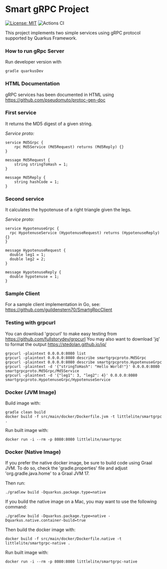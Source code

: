 # Smart gRPC Project

[![License: MIT](https://img.shields.io/badge/License-MIT-yellow.svg)](https://opensource.org/licenses/MIT)
![Actions CI](https://github.com/guildenstern70/SmartgRpc/actions/workflows/gradle.yml/badge.svg)

This project implements two simple services using gRPC protocol supported by Quarkus Framework.

### How to run gRpc Server

Run developer version with

    gradle quarkusDev

### HTML Documentation

gRPC services has been documented in HTML using https://github.com/pseudomuto/protoc-gen-doc

### First service

It returns the MD5 digest of a given string.

_Service proto:_

```
service Md5Grpc {
    rpc Md5Service (Md5Request) returns (Md5Reply) {}
}

message Md5Request {
    string stringToHash = 1;
}

message Md5Reply {
    string hashCode = 1;
}
```


### Second service

It calculates the hypotenuse of a right triangle given the legs.

_Service proto:_

```
service HypotenuseGrpc {
  rpc HypotenuseService (HypotenuseRequest) returns (HypotenuseReply) {}
}

message HypotenuseRequest {
  double leg1 = 1;
  double leg2 = 2;
}

message HypotenuseReply {
  double hypotenuse = 1;
}
```


### Sample Client

For a sample client implementation in Go, see:
https://github.com/guildenstern70/SmartgRpcClient

### Testing with grpcurl

You can download 'grpcurl' to make easy testing from https://github.com/fullstorydev/grpcurl
You may also want to download 'jq' to format the output https://stedolan.github.io/jq/

    grpcurl -plaintext 0.0.0.0:8080 list
    grpcurl -plaintext 0.0.0.0:8080 describe smartgrpcproto.Md5Grpc
    grpcurl -plaintext 0.0.0.0:8080 describe smartgrpcproto.HypotenuseGrpc
    grpcurl -plaintext -d '{"stringToHash": "Hello World!"}' 0.0.0.0:8080 smartgrpcproto.Md5Grpc/Md5Service
    grpcurl -plaintext -d '{"leg1": 3, "leg2": 4}' 0.0.0.0:8080 smartgrpcproto.HypotenuseGrpc/HypotenuseService

### Docker (JVM Image)

Build image with:

    gradle clean build
    docker build -f src/main/docker/Dockerfile.jvm -t littlelite/smartgrpc .

Run built image with:

    docker run -i --rm -p 8080:8080 littlelite/smartgrpc


### Docker (Native Image)

If you prefer the native docker image, be sure to build code using Graal JVM. To do so,
check the 'gradle.properties' file and adjust 'org.gradle.java.home' to a Graal JVM 17.

Then run:

    ./gradlew build -Dquarkus.package.type=native

If you build the native image on a Mac, you may want to use the following command:

    ./gradlew build -Dquarkus.package.type=native -Dquarkus.native.container-build=true

Then build the docker image with:

    docker build -f src/main/docker/Dockerfile.native -t littlelite/smartgrpc-native .

Run built image with:

    docker run -i --rm -p 8080:8080 littlelite/smartgrpc-native












